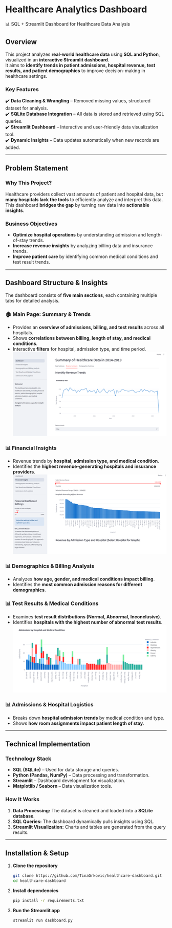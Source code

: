 # Healthcare Analytics Dashboard  
📊 SQL + Streamlit Dashboard for Healthcare Data Analysis  

## Overview  
This project analyzes **real-world healthcare data** using **SQL and Python**, visualized in an **interactive Streamlit dashboard**.  
It aims to **identify trends in patient admissions, hospital revenue, test results, and patient demographics** to improve decision-making in healthcare settings.

### **Key Features**  
✔️ **Data Cleaning & Wrangling** – Removed missing values, structured dataset for analysis.  
✔️ **SQLite Database Integration** – All data is stored and retrieved using SQL queries.  
✔️ **Streamlit Dashboard** – Interactive and user-friendly data visualization tool.  
✔️ **Dynamic Insights** – Data updates automatically when new records are added.  

---

## Problem Statement  
### **Why This Project?**  
Healthcare providers collect vast amounts of patient and hospital data, but **many hospitals lack the tools** to efficiently analyze and interpret this data.  
This dashboard **bridges the gap** by turning raw data into **actionable insights**.

### **Business Objectives**  
- **Optimize hospital operations** by understanding admission and length-of-stay trends.  
- **Increase revenue insights** by analyzing billing data and insurance trends.  
- **Improve patient care** by identifying common medical conditions and test result trends.  

---

## **Dashboard Structure & Insights**  
The dashboard consists of **five main sections**, each containing multiple tabs for detailed analysis.  

### **🏠 Main Page: Summary & Trends**  
- Provides an **overview of admissions, billing, and test results** across all hospitals.  
- Shows **correlations between billing, length of stay, and medical conditions**.  
- Interactive **filters** for hospital, admission type, and time period.  
![Dashboard Screenshot](images/revenues.png)

### **📊 Financial Insights**  
- Revenue trends by **hospital, admission type, and medical condition**.  
- Identifies the **highest revenue-generating hospitals and insurance providers**.  
![Dashboard Screenshot](images/hospitals.png)

### **📊 Demographics & Billing Analysis**  
- Analyzes **how age, gender, and medical conditions impact billing**.  
- Identifies the **most common admission reasons for different demographics**.  

### **📊 Test Results & Medical Conditions**  
- Examines **test result distributions (Normal, Abnormal, Inconclusive)**.  
- Identifies **hospitals with the highest number of abnormal test results**.  
![Dashboard Screenshot](images/conditions.png)

### **📊 Admissions & Hospital Logistics**  
- Breaks down **hospital admission trends** by medical condition and type.  
- Shows **how room assignments impact patient length of stay**.  

---

## **Technical Implementation**  
### **Technology Stack**  
- **SQL (SQLite)** – Used for data storage and queries.  
- **Python (Pandas, NumPy)** – Data processing and transformation.  
- **Streamlit** – Dashboard development for visualization.  
- **Matplotlib / Seaborn** – Data visualization tools.  

### **How It Works**  
1. **Data Processing:** The dataset is cleaned and loaded into a **SQLite database**.  
2. **SQL Queries:** The dashboard dynamically pulls insights using SQL.  
3. **Streamlit Visualization:** Charts and tables are generated from the query results.  

---

## **Installation & Setup**  
1. **Clone the repository**  
   ```sh
   git clone https://github.com/TinaGrkovic/healthcare-dashboard.git
   cd healthcare-dashboard
2. **Install dependencies**  
   ```sh
   pip install -r requirements.txt
3. **Run the Streamlit app**  
   ```sh
   streamlit run dashboard.py
